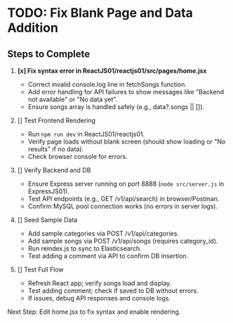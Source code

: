 # TODO: Fix Blank Page and Data Addition

## Steps to Complete

1. **[x] Fix syntax error in ReactJS01/reactjs01/src/pages/home.jsx**  
   - Correct invalid console.log line in fetchSongs function.  
   - Add error handling for API failures to show messages like "Backend not available" or "No data yet".  
   - Ensure songs array is handled safely (e.g., data?.songs || []).

2. [] Test Frontend Rendering  
   - Run `npm run dev` in ReactJS01/reactjs01.  
   - Verify page loads without blank screen (should show loading or "No results" if no data).  
   - Check browser console for errors.

3. [] Verify Backend and DB  
   - Ensure Express server running on port 8888 (`node src/server.js` in ExpressJS01).  
   - Test API endpoints (e.g., GET /v1/api/search) in browser/Postman.  
   - Confirm MySQL pool connection works (no errors in server logs).

4. [] Seed Sample Data  
   - Add sample categories via POST /v1/api/categories.  
   - Add sample songs via POST /v1/api/songs (requires category_id).  
   - Run reindex.js to sync to Elasticsearch.  
   - Test adding a comment via API to confirm DB insertion.

5. [] Test Full Flow  
   - Refresh React app; verify songs load and display.  
   - Test adding comment; check if saved to DB without errors.  
   - If issues, debug API responses and console logs.

Next Step: Edit home.jsx to fix syntax and enable rendering.
